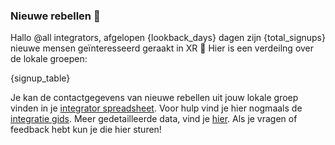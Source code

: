 ### Nieuwe rebellen :star2: 

Hallo @all integrators, afgelopen {lookback_days} dagen zijn {total_signups} nieuwe mensen geïnteresseerd geraakt in XR :tada: Hier is een verdeilng over de lokale groepen:

{signup_table}

Je kan de contactgegevens van nieuwe rebellen uit jouw lokale groep vinden in je [integrator spreadsheet](https://cloud.extinctionrebellion.nl/index.php/f/381175). Voor hulp vind je hier nogmaals de [integratie gids](https://cloud.extinctionrebellion.nl/index.php/s/4pFDHHBnNPptgCT). Meer gedetailleerde data, vind je [hier](https://docs.google.com/spreadsheets/d/1LrSjkBQqZsIzGKs25O7FC9pHFoOEeRuAAs3IL1NEE8g/edit#gid=709383388). Als je vragen of feedback hebt kun je die hier sturen!
